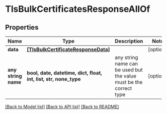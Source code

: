 # TlsBulkCertificatesResponseAllOf


## Properties
Name | Type | Description | Notes
------------ | ------------- | ------------- | -------------
**data** | [**[TlsBulkCertificateResponseData]**](TlsBulkCertificateResponseData.md) |  | [optional] 
**any string name** | **bool, date, datetime, dict, float, int, list, str, none_type** | any string name can be used but the value must be the correct type | [optional]

[[Back to Model list]](../README.md#documentation-for-models) [[Back to API list]](../README.md#documentation-for-api-endpoints) [[Back to README]](../README.md)


